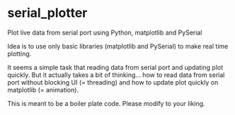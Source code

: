 # serial_plotter
Plot live data from serial port using Python, matplotlib and PySerial

Idea is to use only basic libraries (matplotlib and PySerial) to make real time plotting.

It seems a simple task that reading data from serial port and updating plot quickly. But it actually takes a bit of thinking... how to read data from serial port without blocking UI (= threading) and how to update plot quickly on matplotlib (= animation).

This is meant to be a boiler plate code. Please modify to your liking.
